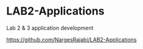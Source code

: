 # LAB2-Applications
Lab 2 &amp; 3 application development

https://github.com/NargesRajabi/LAB2-Applications
